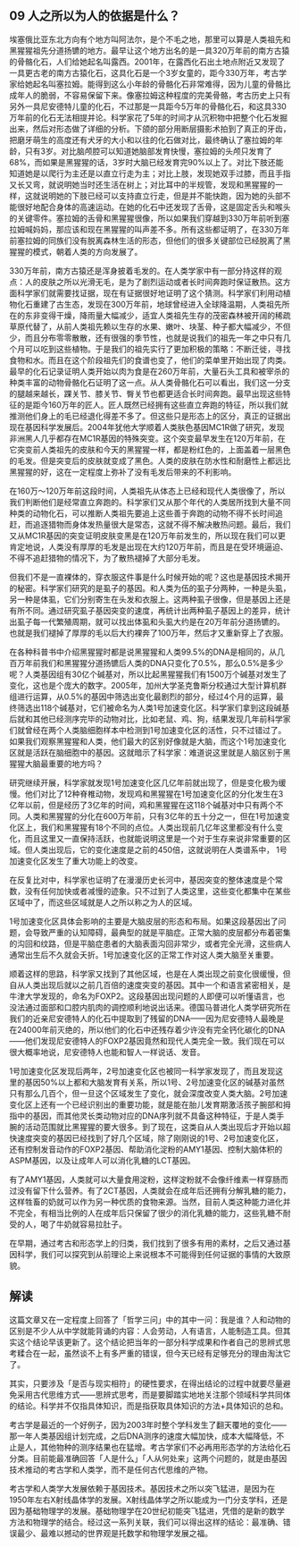 ## 09 人之所以为人的依据是什么？

埃塞俄比亚东北方向有个地方叫阿法尔，是个不毛之地，那里可以算是人类祖先和黑猩猩祖先分道扬镳的地方。最早让这个地方出名的是一具320万年前的南方古猿的骨骼化石，人们给她起名叫露西。2001年，在露西化石出土地点附近又发现了一具更古老的南方古猿化石，这具化石是一个3岁女童的，距今330万年，考古学家给她起名叫塞拉姆。能得到这么小年龄的骨骼化石非常难得，因为儿童的骨骼比成年人的脆弱，不容易保留下来。像塞拉姆这种程度的完美骨骼，考古历史上只有另外一具尼安德特儿童的化石，不过那是一具距今5万年的骨骼化石，和这具330万年前的化石无法相提并论。科学家花了5年的时间才从沉积物中把整个化石发掘出来，然后对形态做了详细的分析。下颌的部分用断层摄影术拍到了真正的牙齿，把磨牙萌生的高度还有犬牙的大小和以往的化石做对比，最终确认了塞拉姆的年龄，只有3岁。对比脑颅腔可以知道她脑部发育快慢，塞拉姆的头颅只发育了68%，而如果是黑猩猩的话，3岁时大脑已经发育完90%以上了。对比下肢还能知道她是以爬行为主还是以直立行走为主；对比上肢，发现她双手过膝，而且手指又长又弯，就说明她当时还生活在树上；对比耳中的半规管，发现和黑猩猩的一样，这就说明她的下肢已经可以支持直立行走，但是并不能快跑，因为她的头部不能很好地配合身体的高速运动。在她的化石中还发现了舌骨，这是固定舌头和喉头的关键零件。塞拉姆的舌骨和黑猩猩很像，所以如果我们穿越到330万年前听到塞拉姆喊妈妈，那应该和现在黑猩猩的叫声差不多。所有这些都证明了，在330万年前塞拉姆的同族们没有脱离森林生活的形态，但他们的很多关键部位已经脱离了黑猩猩的模式，朝着人类的方向发展了。








330万年前，南方古猿还是浑身披着毛发的。在人类学家中有一部分持这样的观点：人的皮肤之所以光滑无毛，是为了剧烈运动或者长时间奔跑时保证散热。这方面科学家们就需要找证据，现在有证据很好地证明了这个猜测。科学家们利用动植物化石重建了古生态，发现在300万年前，地球曾经进入全球降温期，人类祖先所在的东非变得干燥，降雨量大幅减少，适宜人类祖先生存的茂密森林被开阔的稀疏草原代替了，从前人类祖先赖以生存的水果、嫩叶、块茎、种子都大幅减少，不但少，而且分布零零散散，还有很强的季节性，也就是说我们的祖先一年之中只有几个月可以吃到这些植物。于是我们的祖先实行了更加积极的策略：不断迁徙，寻找食物和水。而且在这个阶段祖先们的食谱也变了，他们的菜单里开始出现了肉类。最早的化石记录证明人类开始以肉为食是在260万年前，大量石头工具和被宰杀的种类丰富的动物骨骼化石证明了这一点。从人类骨骼化石可以看出，我们这一分支的腿越来越长，踝关节、膝关节、臀关节也都更适合长时间奔跑。最早出现这些特征的是距今160万年的匠人。匠人既然已经拥有这些直立奔跑的特征，所以我们就推测他们身上的毛已经退化得差不多了。但这些只是形态上的区分，真正的证据出现在基因科学发展后。2004年犹他大学顺着人类肤色基因MC1R做了研究，发现非洲黑人几乎都存在MC1R基因的特殊突变。这个突变最早发生在120万年前，在它突变前人类祖先的皮肤和今天的黑猩猩一样，都是粉红色的，上面盖着一层黑色的毛发。但是突变后的皮肤就变成了黑色。人类的皮肤在防水性和耐磨性上都远比黑猩猩的好，这在一定程度上弥补了没有毛发后带来的不利影响。

在160万～120万年前这段时间，人类祖先从体态上已经和现代人类很像了，所以我们判断他们是经常直立奔跑的。科学家们又从那个年代的人类居所找到大量不同种类的动物化石，可以推断人类祖先要追上这些善于奔跑的动物不得不长时间追赶，而追逐猎物而身体发热量很大是常态，这就不得不解决散热问题。最后，我们又从MC1R基因的突变证明皮肤变黑是在120万年前发生的，所以现在我们可以更肯定地说，人类没有厚厚的毛发是出现在大约120万年前，而且是在受环境逼迫、不得不追赶猎物的情况下，为了散热褪掉了大部分毛发。

但我们不是一直裸体的，穿衣服这件事是什么时候开始的呢？这也是基因技术揭开的秘密。科学家们研究的是虱子的基因。和人类为伍的虱子分两种，一种是头虱，另一种是体虱，它们分别寄生在头发和衣服上。这两种虱子很像，但是基因上还是有所不同。通过研究虱子基因突变的速度，再统计出两种虱子基因上的差异，统计出虱子每一代繁殖周期，就可以找出体虱和头虱大约是在20万年前分道扬镳的。也就是我们褪掉了厚厚的毛以后大约裸奔了100万年，然后才又重新穿上了衣服。

在各种科普书中介绍黑猩猩时都是说黑猩猩和人类99.5%的DNA是相同的，从几百万年前我们和黑猩猩分道扬镳后人类的DNA只变化了0.5%，那么0.5%是多少呢？人类基因组有30亿个碱基对，所以比起黑猩猩我们有1500万个碱基对发生了变化，这也是个庞大的数字。2005年，加州大学圣克鲁斯分校通过大型计算机群组进行运算，从0.5%的基因中筛选出变化最剧烈的部分，经过4个月的运算，最终筛选出118个碱基对，它们被命名为人类1号加速变化区。科学家们拿到这段碱基后就和其他已经测序完毕的动物对比，比如老鼠、鸡、狗，结果发现几年前科学家们就曾经在两个人类脑细胞样本中检测到1号加速变化区的活性，只不过错过了。如果我们观察黑猩猩和人类，他们最大的区别好像就是大脑，而这个1号加速变化区就是活跃在脑细胞中的基因。这就暗示了科学家：难道说这里就是人脑区别于黑猩猩大脑最重要的地方吗？

研究继续开展，科学家就发现1号加速变化区几亿年前就出现了，但是变化极为缓慢。他们对比了12种脊椎动物，发现鸡和黑猩猩在1号加速变化区的分化发生在3亿年以前，但是经历了3亿年的时间，鸡和黑猩猩在这118个碱基对中只有两个不同。人类和黑猩猩的分化在600万年前，只有3亿年的五十分之一，但在1号加速变化区上，我们和黑猩猩有18个不同的点位。人类出现前几亿年这里都没有什么变化，而且这里又一直保持活跃，也就能说明这里是一个对于生存来说非常重要的区域。但人类出现后，它的变化速度是之前的450倍，这就说明在人类谱系中， 1号加速变化区发生了重大功能上的改变。

在反复比对中，科学家也证明了在漫漫历史长河中，基因突变的整体速度是个常数，没有任何加快或者减慢的迹象。只不过到了人类这里，这些变化都集中在某些区域中了，而这些区域就是人之所以称之为人的区域。

1号加速变化区具体会影响的主要是大脑皮层的形态和布局。如果这段基因出了问题，会导致严重的认知障碍，最典型的就是平脑症。正常大脑的皮层都分布着密集的沟回和纹路，但是平脑症患者的大脑表面沟回非常少，或者完全光滑，这些病人通常出生后不久就会夭折。1号加速变化区的正常工作对这人类大脑至关重要。

顺着这样的思路，科学家又找到了其他区域，也是在人类出现之前变化很缓慢，但自从人类出现后就以之前几百倍的速度突变的基因。其中一个和语言紧密相关，是牛津大学发现的，命名为FOXP2。这段基因出现问题的人即便可以听懂语言，也没法通过面部和口腔内肌肉的调控顺利地说出话来。德国马普进化人类学研究所在我们的近亲尼安德特人的化石中提取到了残留的DNA——因为尼安德特人最晚是在24000年前灭绝的，所以他们的化石中还残存着少许没有完全钙化碳化的DNA——他们发现尼安德特人的FOXP2基因竟然和现代人类完全一致。我们现在可以很大概率地说，尼安德特人也能和智人一样说话、发音。

1号加速变化区发现后两年，2号加速变化区也被同一科学家发现了，而且发现这里的基因50%以上都和大脑发育有关系，所以1号、2号加速变化区的碱基对虽然只有那么几百个，但一旦这个区域发生了变化，就会深度改变人类大脑。2号加速变化区上还有一个已经识别出的重要功能，就是能在胎儿发育期激活孩子腕部和拇指中的基因，而其他灵长类动物对应的DNA序列就不具备这种特征，于是人类手腕的活动范围就比黑猩猩的要大很多。到了现在，这类自从人类出现后才开始以超快速度突变的基因已经找到了好几个区域，除了刚刚说的1号、2号加速变化区，还有控制发音动作的FOXP2基因、帮助消化淀粉的AMY1基因、控制大脑体积的ASPM基因，以及让成年人可以消化乳糖的LCT基因。

有了AMY1基因，人类就可以大量食用淀粉，这样淀粉就不会像纤维素一样穿肠而过没有留下什么营养。有了2CT基因，人类就会在成年后还拥有分解乳糖的能力，这样牲畜的奶就可以作为另一种优质的食物来源。当然，目前人类这种能力进化并不完全，有相当比例的人在成年后只保留了很少的消化乳糖的能力，这些乳糖不耐受的人，喝了牛奶就容易拉肚子。

在早期，通过考古和形态学上的归类，我们找到了很多有用的素材，之后又通过基因科学，我们可以探究到从前理论上来说根本不可能得到任何证据的事情的大致原貌。





## 解读

这篇文章又在一定程度上回答了「哲学三问」中的其中一问：我是谁？人和动物的区别是不少人从中学就能背诵的内容：人会劳动，人有语言，人能制造工具。但其实这个结论早该更新了。这个结论把当年的一部分科学成果和作者自己的思辨式思考糅合在一起，虽然谈不上有多严重的错误，但今天已经有足够充分的理由淘汰它了。

其实，只要涉及「是否与现实相符」的硬性要求，在得出结论的过程中就要尽量避免采用古代思维方式——思辨式思考，而是要脚踏实地地关注那个领域科学共同体的结论。科学并不仅指具体知识，而是指获取具体知识的方法+具体知识的总和。

考古学是最近的一个好例子，因为2003年时整个学科发生了翻天覆地的变化——那一年人类基因组计划完成，之后DNA测序的速度大幅加快，成本大幅降低，不止是人，其他物种的测序结果也在猛增。考古学家们不必再用形态学的方法给化石分类。目前能最准确回答「人是什么」「人从何处来」这两个问题的，就是由基因技术推动的考古学和人类学，而不是任何古代思维的产物。

考古学和人类学大发展依赖于基因技术。基因技术之所以突飞猛进，是因为在1950年左右X射线晶体学的发展。X射线晶体学之所以能成为一门分支学科，还是因为基础物理学的发展。基础物理学在20世纪初能突飞猛进，凭借的是新的数学方法和物理学的结合。经过这一系列关联，我们可以得出这样的结论：最准确、错误最少、最难以撼动的世界观是托数学和物理学发展之福。



